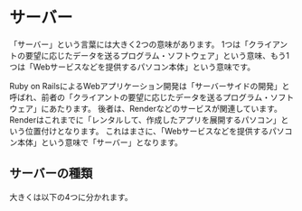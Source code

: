# サーバー

「サーバー」という言葉には大きく2つの意味があります。
1つは「クライアントの要望に応じたデータを送るプログラム・ソフトウェア」という意味、もう1つは「Webサービスなどを提供するパソコン本体」という意味です。

Ruby on RailsによるWebアプリケーション開発は「サーバーサイドの開発」と呼ばれ、前者の「クライアントの要望に応じたデータを送るプログラム・ソフトウェア」にあたります。
後者は、Renderなどのサービスが関連しています。Renderはこれまでに「レンタルして、作成したアプリを展開するパソコン」という位置付けとなります。
これはまさに、「Webサービスなどを提供するパソコン本体」という意味で「サーバー」となります。

## サーバーの種類

大きくは以下の4つに分かれます。






















